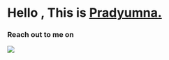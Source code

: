 


<h1 align="left">Hello , This is <a href="https://prady8339.github.io/singhprady/">Pradyumna.</a></h1>


<p align="left"> <h3>Reach out to me on </h3> <a href="https://www.linkedin.com/in/prady8339/"><img src="https://img.shields.io/badge/linkedin-%230077B5.svg?&style=for-the-badge&logo=linkedin&logoColor=white" /></a>&nbsp;&nbsp;&nbsp;&nbsp;
  </p> 




